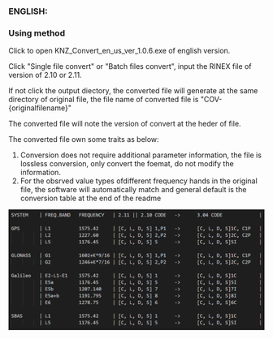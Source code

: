 ### ENGLISH: ###
### Using method ###

Click to open KNZ_Convert_en_us_ver_1.0.6.exe of english version.

Click "Single file convert" or "Batch files convert", input the RINEX file of version of 2.10 or 2.11.

If not click the output diectory, the converted file will generate at the same directory of original file, 
the file name of converted file is "COV-{originalfilename}"

The converted file will note the version of convert at the heder of file.

The converted file own some traits as below:

1. Conversion does not require additional parameter information,
	the file is lossless conversion, only convert the foemat,
	do not modify the information. 
2. For the obsrved value types ofdifferent frequency hands in the original file,
	the software will automatically match and general default is the conversion table at the end of the readme

![image](Convert_chart.png)
